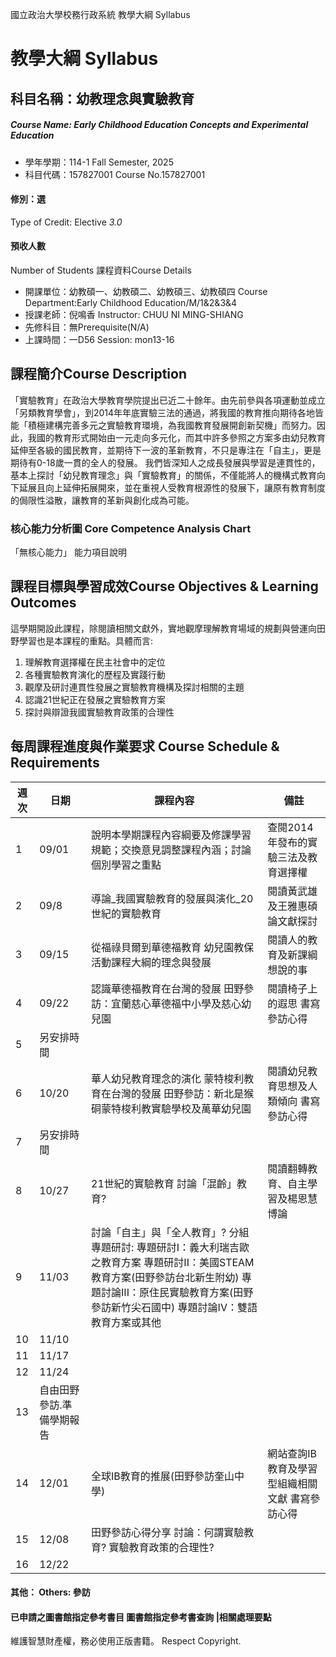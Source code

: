 國立政治大學校務行政系統 教學大綱 Syllabus
# 教學大綱 Syllabus
##  科目名稱：幼教理念與實驗教育
#####  Course Name: Early Childhood Education Concepts and Experimental Education
  * 學年學期：114-1 Fall Semester, 2025 
  * 科目代碼：157827001 Course No.157827001
#### 修別：選
Type of Credit: Elective 
_3.0_
#### 預收人數
Number of Students
課程資料Course Details
  * 開課單位：幼教碩一、幼教碩二、幼教碩三、幼教碩四 Course Department:Early Childhood Education/M/1&2&3&4 
  * 授課老師：倪鳴香 Instructor: CHUU NI MING-SHIANG 
  * 先修科目：無Prerequisite(N/A)
  * 上課時間：一D56 Session: mon13-16
##  課程簡介Course Description
「實驗教育」在政治大學教育學院提出已近二十餘年。由先前參與各項運動並成立「另類教育學會」，到2014年年底實驗三法的通過，將我國的教育推向期待各地皆能「積極建構完善多元之實驗教育環境，為我國教育發展開創新契機」而努力。因此，我國的教育形式開始由一元走向多元化，而其中許多參照之方案多由幼兒教育延伸至各級的國民教育，並期待下一波的革新教育，不只是專注在「自主」，更是期待有0-18歲一貫的全人的發展。
我們皆深知人之成長發展與學習是連貫性的，基本上探討「幼兒教育理念」與「實驗教育」的關係，不僅能將人的機構式教育向下延展且向上延伸拓展開來，並在重視人受教育根源性的發展下，讓原有教育制度的侷限性溢散，讓教育的革新與創化成為可能。
###  核心能力分析圖 Core Competence Analysis Chart
「無核心能力」 
能力項目說明
##  課程目標與學習成效Course Objectives & Learning Outcomes 
這學期開設此課程，除閱讀相關文獻外，實地觀摩理解教育場域的規劃與營運向田野學習也是本課程的重點。具體而言:
  1. 理解教育選擇權在民主社會中的定位
  2. 各種實驗教育演化的歷程及實踐行動
  3. 觀摩及研討連貫性發展之實驗教育機構及探討相關的主題
  4. 認識21世紀正在發展之實驗教育方案
  5. 探討與辯證我國實驗教育政策的合理性
##  每周課程進度與作業要求 Course Schedule & Requirements
週次 |  日期 |  課程內容 |  備註  
---|---|---|---  
1 |  09/01 |  說明本學期課程內容綱要及修課學習規範；交換意見調整課程內涵；討論個別學習之重點 |  查閱2014年發布的實驗三法及教育選擇權  
2 |  09/8 |  導論_我國實驗教育的發展與演化_20世紀的實驗教育 |  閱讀黃武雄及王雅惠碩論文獻探討  
3 |  09/15 |  從福祿貝爾到華德福教育 幼兒園教保活動課程大綱的理念與發展 |  閱讀人的教育及新課綱想說的事  
4 |  09/22 |  認識華德福教育在台灣的發展 田野參訪：宜蘭慈心華德福中小學及慈心幼兒園 |  閱讀椅子上的遐思 書寫參訪心得  
5 |  另安排時間  
6 |  10/20 |  華人幼兒教育理念的演化 蒙特梭利教育在台灣的發展 田野參訪：新北是猴硐蒙特梭利教實驗學校及萬華幼兒園 |  閱讀幼兒教育思想及人類傾向 書寫參訪心得  
7 |  另安排時間  
8 |  10/27 |  21世紀的實驗教育 討論「混齡」教育? |  閱讀翻轉教育、自主學習及楊恩慧博論  
9 |  11/03 |  討論「自主」與「全人教育」? 分組專題研討: 專題研討I：義大利瑞吉歐之教育方案 專題研討II：美國STEAM教育方案(田野參訪台北新生附幼) 專題討論III：原住民實驗教育方案(田野參訪新竹尖石國中) 專題討論IV：雙語教育方案或其他  
10 |  11/10  
11 |  11/17  
12 |  11/24  
13 |  自由田野參訪.準備學期報告  
14 |  12/01 |  全球IB教育的推展(田野參訪奎山中學) |  網站查詢IB教育及學習型組織相關文獻 書寫參訪心得  
15 |  12/08 |  田野參訪心得分享 討論：何謂實驗教育? 實驗教育政策的合理性?  
16 |  12/22  
####  其他： Others: 參訪 
####  已申請之圖書館指定參考書目  圖書館指定參考書查詢 |相關處理要點
維護智慧財產權，務必使用正版書籍。 Respect Copyright.